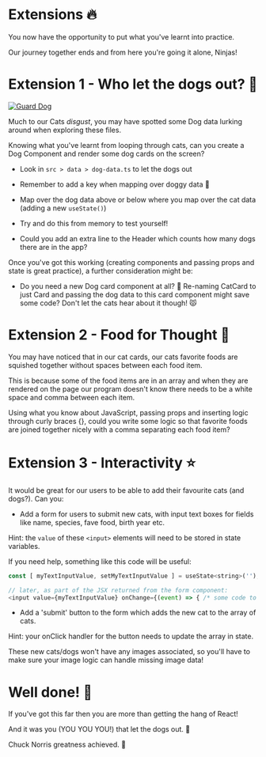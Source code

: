 # Extensions 🔥

You now have the opportunity to put what you've learnt into practice.

Our journey together ends and from here you're going it alone, Ninjas!

# Extension 1 - Who let the dogs out? 🐶

[![Guard Dog](../public/guard-dog.png)](https://www.youtube.com/watch?v=Qkuu0Lwb5EM 'Who let the dogs out')

Much to our Cats _disgust_, you may have spotted some Dog data lurking around when exploring these files.

Knowing what you've learnt from looping through cats, can you create a Dog Component and render some dog cards on the screen?

- Look in `src > data > dog-data.ts` to let the dogs out

- Remember to add a key when mapping over doggy data 🔑

- Map over the dog data above or below where you map over the cat data (adding a new `useState()`)

- Try and do this from memory to test yourself!

- Could you add an extra line to the Header which counts how many dogs there are in the app?

Once you've got this working (creating components and passing props and state is great practice), a further consideration might be:

- Do you need a new Dog card component at all? 🤯 Re-naming CatCard to just Card and passing the dog data to this card component might save some code? Don't let the cats hear about it though! 😾

# Extension 2 - Food for Thought 🍤

You may have noticed that in our cat cards, our cats favorite foods are squished together without spaces between each food item.

This is because some of the food items are in an array and when they are rendered on the page our program doesn't know there needs to be a white space and comma between each item.

Using what you know about JavaScript, passing props and inserting logic through curly braces {}, could you write some logic so that favorite foods are joined together nicely with a comma separating each food item?

# Extension 3 - Interactivity ⭐

It would be great for our users to be able to add their favourite cats (and dogs?). Can you:

- Add a form for users to submit new cats, with input text boxes for fields like name, species, fave food, birth year etc.

Hint: the `value` of these `<input>` elements will need to be stored in state variables.

If you need help, something like this code will be useful:

```JavaScript
const [ myTextInputValue, setMyTextInputValue ] = useState<string>('');

// later, as part of the JSX returned from the form component:
<input value={myTextInputValue} onChange={(event) => { /* some code to setMyTextInputValue based on 'event' */}}/>
```

- Add a 'submit' button to the form which adds the new cat to the array of cats.

Hint: your onClick handler for the button needs to update the array in state.

These new cats/dogs won't have any images associated, so you'll have to make sure your image logic can handle missing image data!

# Well done! 🙌

If you've got this far then you are more than getting the hang of React!

And it was you (YOU YOU YOU!) that let the dogs out. 🐶

Chuck Norris greatness achieved. 👊
